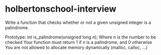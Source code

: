 # holbertonschool-interview
Write a function that checks whether or not a given unsigned integer is a palindrome.

Prototype: int is_palindrome(unsigned long n);
Where n is the number to be checked
Your function must return 1 if n is a palindrome, and 0 otherwise
You are not allowed to allocate memory dynamically (malloc, calloc, …)

